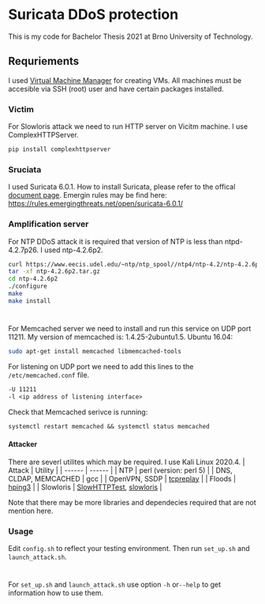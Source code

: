 # Suricata DDoS protection
This is my code for Bachelor Thesis 2021 at Brno University of Technology.

## Requriements
I used [Virtual Machine Manager](https://virt-manager.org/) for creating VMs.
All machines must be accesible via SSH (root) user and have certain packages installed.

### Victim
For Slowloris attack we need to run HTTP server on Vicitm machine. I use ComplexHTTPServer.
```sh
pip install complexhttpserver
```

### Sruciata 
I used Suricata 6.0.1. How to install Suricata, please refer to the offical [document page](https://suricata.readthedocs.io/en/suricata-6.0.2/).
Emergin rules may be find here: https://rules.emergingthreats.net/open/suricata-6.0.1/

### Amplification server
For NTP DDoS attack it is required that version of NTP is less than ntpd-4.2.7p26. I used ntp-4.2.6p2.

```sh
curl https://www.eecis.udel.edu/~ntp/ntp_spool//ntp4/ntp-4.2/ntp-4.2.6p2.tar.gz -o ntp-4.2.6p2.tar.gz
tar -xf ntp-4.2.6p2.tar.gz
cd ntp-4.2.6p2
./configure
make
make install
```
#
#

For Memcached server we need to install and run this service on UDP port 11211. My version of memcached is: 1.4.25-2ubuntu1.5.
Ubuntu 16.04:
```sh
sudo apt-get install memcached libmemcached-tools
```
For listening on UDP port we need to add this lines to the `/etc/memcached.conf` file.
```txt
-U 11211
-l <ip address of listening interface>
```
Check that Memcached serivce is running:
```txt
systemctl restart memcached && systemctl status memcached
```

#### Attacker
There are severl utilites which may be required. I use Kali Linux 2020.4.
| Attack | Utility |
| ------ | ------ |
| NTP | perl (version: perl 5) |
| DNS, CLDAP, MEMCACHED | gcc |
| OpenVPN, SSDP | [tcpreplay](https://www.xmodulo.com/how-to-install-tcpreplay-on-linux.html) |
| Floods | [hping3](https://tools.kali.org/information-gathering/hping3) |
| Slowloris | [SlowHTTPTest](https://tools.kali.org/stress-testing/slowhttptest), [slowloris](https://pypi.org/project/pyslowloris/) |

Note that there may be more libraries and dependecies required that are not mention here.

### Usage
Edit `config.sh` to reflect your testing environment. Then run `set_up.sh` and `launch_attack.sh`.

#
For `set_up.sh` and `launch_attack.sh` use option `-h` or`--help` to get information how to use them.

